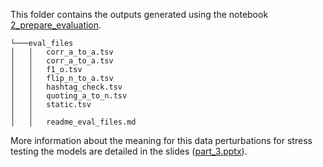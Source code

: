This folder contains the outputs generated using the notebook [2_prepare_evaluation](../../preparation/2_prepare_evaluation.ipynb).

```
└───eval_files
│   │   corr_a_to_a.tsv
│   │   corr_a_to_a.tsv
│   │   f1_o.tsv
│   │   flip_n_to_a.tsv
│   │   hashtag_check.tsv
│   │   quoting_a_to_n.tsv
│   │   static.tsv
│   │   
│   │   readme_eval_files.md
```
More information about the meaning for this data perturbations for stress testing the models are detailed in the slides ([part_3.pptx](../slides/part_3.pptx)).